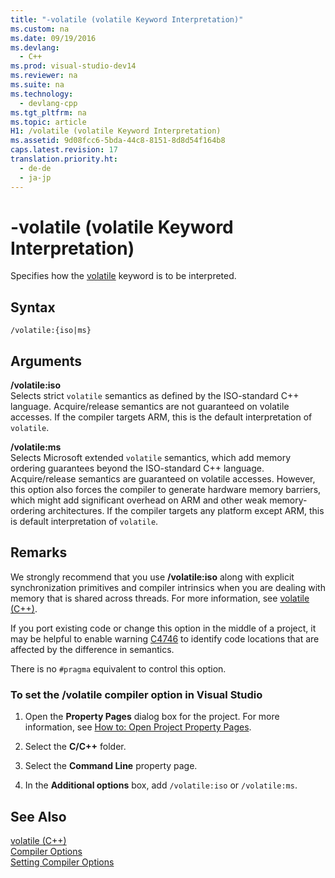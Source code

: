 ```yaml
---
title: "-volatile (volatile Keyword Interpretation)"
ms.custom: na
ms.date: 09/19/2016
ms.devlang: 
  - C++
ms.prod: visual-studio-dev14
ms.reviewer: na
ms.suite: na
ms.technology: 
  - devlang-cpp
ms.tgt_pltfrm: na
ms.topic: article
H1: /volatile (volatile Keyword Interpretation)
ms.assetid: 9d08fcc6-5bda-44c8-8151-8d8d54f164b8
caps.latest.revision: 17
translation.priority.ht: 
  - de-de
  - ja-jp
---
```

# -volatile (volatile Keyword Interpretation)
Specifies how the [volatile](../vs140/volatile--C---.md) keyword is to be interpreted.  
  
## Syntax  
  
```  
/volatile:{iso|ms}  
```  
  
## Arguments  
 **/volatile:iso**  
 Selects strict `volatile` semantics as defined by the ISO-standard C++ language. Acquire/release semantics are not guaranteed on volatile accesses. If the compiler targets ARM, this is the default interpretation of `volatile`.  
  
 **/volatile:ms**  
 Selects Microsoft extended `volatile` semantics, which add memory ordering guarantees beyond the ISO-standard C++ language. Acquire/release semantics are guaranteed on volatile accesses. However, this option also forces the compiler to generate hardware memory barriers, which might add significant overhead on ARM and other weak memory-ordering architectures. If the compiler targets any platform except ARM, this is default interpretation of `volatile`.  
  
## Remarks  
 We strongly recommend that you use **/volatile:iso** along with explicit synchronization primitives and compiler intrinsics when you are dealing with memory that is shared across threads. For more information, see [volatile (C++)](../vs140/volatile--C---.md).  
  
 If you port existing code or change this option in the middle of a project, it may be helpful to enable warning [C4746](../vs140/Compiler-Warning-C4746.md) to identify code locations that are affected by the difference in semantics.  
  
 There is no `#pragma` equivalent to control this option.  
  
### To set the /volatile compiler option in Visual Studio  
  
1.  Open the **Property Pages** dialog box for the project. For more information, see [How to: Open Project Property Pages](../vs140/How-to--Open-Project-Property-Pages.md).  
  
2.  Select the **C/C++** folder.  
  
3.  Select the **Command Line** property page.  
  
4.  In the **Additional options** box, add `/volatile:iso` or `/volatile:ms`.  
  
## See Also  
 [volatile (C++)](../vs140/volatile--C---.md)   
 [Compiler Options](../vs140/Compiler-Options.md)   
 [Setting Compiler Options](../vs140/Setting-Compiler-Options.md)